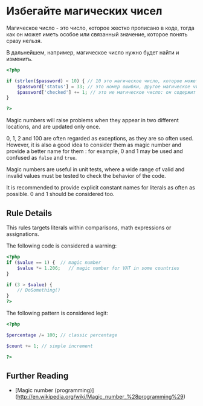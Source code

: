 <!-- Good Practices -->
# Избегайте магических чисел

Магическое число - это число, которое жестко прописано в коде, тогда как он может иметь особое или связанный значение, которое понять сразу нельзя.

В дальнейшем, например, магическое число нужно будет найти и изменить.

```php
<?php

if (strlen($password) < 10) { // 10 это магическое число, которое может изменится в любое время. 
	$password['status'] = 33; // это номер ошибки, другое магическое число
	$password['checked'] += 1; // это не магическое число: он содержит только количество проверок пароля
}

?>
```

Magic numbers will raise problems when they appear in two different locations, and are updated only once. 

0, 1, 2 and 100 are often regarded as exceptions, as they are so often used. However, it is also a good idea to consider them as magic number and provide a better name for them : for example, 0 and 1 may be used and confused as `false` and `true`.

Magic numbers are useful in unit tests, where a wide range of valid and invalid values must be tested to check the behavior of the code.

It is recommended to provide explicit constant names for literals as often as possible. 0 and 1 should be considered too.

## Rule Details

This rules targets literals within comparisons, math expressions or assignations.

The following code is considered a warning:

```php
<?php
if ($value == 1) {  // magic number
	$value *= 1.206;   // magic number for VAT in some countries
}

if (3 > $value) { 
	// DoSomething()
}
?>
```

The following pattern is considered legit:

```php
<?php

$percentage /= 100; // classic percentage

$count += 1; // simple increment

?>
```

<!--
## When Not To Use It

-->

## Further Reading 

* [Magic number (programming)] (http://en.wikipedia.org/wiki/Magic_number_%28programming%29)
